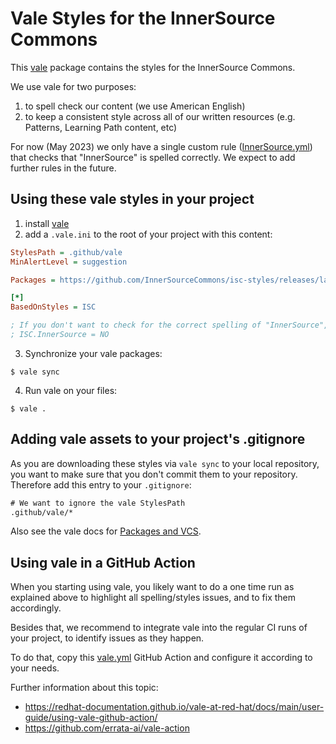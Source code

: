 # Vale Styles for the InnerSource Commons

This [vale](https://vale.sh) package contains the styles for the InnerSource Commons.

We use vale for two purposes:

1) to spell check our content (we use American English)
2) to keep a consistent style across all of our written resources (e.g. Patterns, Learning Path content, etc)

For now (May 2023) we only have a single custom rule ([InnerSource.yml](ISC/styles/ISC/InnerSource.yml)) that checks that "InnerSource" is spelled correctly. We expect to add further rules in the future.

## Using these vale styles in your project

1. install [vale](https://vale.sh/docs/vale-cli/installation/)
2. add a `.vale.ini` to the root of your project with this content:

```ini
StylesPath = .github/vale
MinAlertLevel = suggestion

Packages = https://github.com/InnerSourceCommons/isc-styles/releases/latest/download/ISC.zip

[*]
BasedOnStyles = ISC

; If you don't want to check for the correct spelling of "InnerSource", comment this in
; ISC.InnerSource = NO
```

3. Synchronize your vale packages:

```shell
$ vale sync
```

4. Run vale on your files:

```shell
$ vale .
```

## Adding vale assets to your project's .gitignore

As you are downloading these styles via `vale sync` to your local repository, you want to make sure that you don't commit them to your repository. Therefore add this entry to your `.gitignore`:

```txt
# We want to ignore the vale StylesPath
.github/vale/*
```

Also see the vale docs for [Packages and VCS](https://vale.sh/docs/topics/packages/#packages-and-vcs).

## Using vale in a GitHub Action

When you starting using vale, you likely want to do a one time run as explained above to highlight all spelling/styles issues, and to fix them accordingly.

Besides that, we recommend to integrate vale into the regular CI runs of your project, to identify issues as they happen.

To do that, copy this [vale.yml](.github/workflows/vale.yml) GitHub Action and configure it according to your needs.

Further information about this topic:

- https://redhat-documentation.github.io/vale-at-red-hat/docs/main/user-guide/using-vale-github-action/
- https://github.com/errata-ai/vale-action
